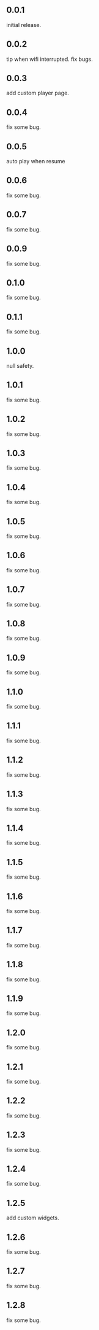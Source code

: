 ## 0.0.1
initial release.
## 0.0.2
tip when wifi interrupted. fix bugs.
## 0.0.3
add custom player page.
## 0.0.4
fix some bug.
## 0.0.5
auto play when resume
## 0.0.6
fix some bug.
## 0.0.7
fix some bug.
## 0.0.9
fix some bug.
## 0.1.0
fix some bug.
## 0.1.1
fix some bug.
## 1.0.0
null safety.
## 1.0.1
fix some bug.
## 1.0.2
fix some bug.
## 1.0.3
fix some bug.
## 1.0.4
fix some bug.
## 1.0.5
fix some bug.
## 1.0.6
fix some bug.
## 1.0.7
fix some bug.
## 1.0.8
fix some bug.
## 1.0.9
fix some bug.
## 1.1.0
fix some bug.
## 1.1.1
fix some bug.
## 1.1.2
fix some bug.
## 1.1.3
fix some bug.
## 1.1.4
fix some bug.
## 1.1.5
fix some bug.
## 1.1.6
fix some bug.
## 1.1.7
fix some bug.
## 1.1.8
fix some bug.
## 1.1.9
fix some bug.
## 1.2.0
fix some bug.
## 1.2.1
fix some bug.
## 1.2.2
fix some bug.
## 1.2.3
fix some bug.
## 1.2.4
fix some bug.
## 1.2.5
add custom widgets.
## 1.2.6
fix some bug.
## 1.2.7
fix some bug.
## 1.2.8
fix some bug.